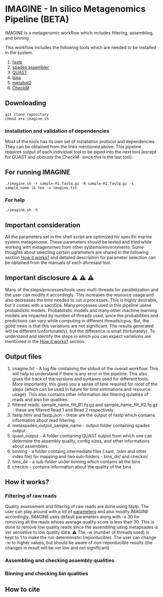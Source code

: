 # IMAGINE - In silico Metagenomics Pipeline (BETA)

IMAGINE is a metagenomic workflow which includes filtering, assembling, and binning

This workflow includes the following tools which are needed to be installed in the system.

1. [fastp](https://github.com/OpenGene/fastp)
2. [spades assembler](https://github.com/ablab/spades)
3. [QUAST](https://github.com/ablab/quast)
4. [bwa](https://github.com/lh3/bwa)
5. [metabat2](https://bitbucket.org/berkeleylab/metabat/src/master/)
6. [CheckM](https://github.com/Ecogenomics/CheckM)

## Downloading 
```
git clone repository
chmod a+x imagine.sh
```
### Installation and validation of dependencies

Most of the tools has its own set of installation protocol and dependencies. They can be obtained from the links mentioned above. This pipeline requires output of each individual tool to be piped into the next tool (except for QUAST and obiously the CheckM- since this is the last tool).

## For running IMAGINE
```
./imagine.sh -r sample-R1.fastq.gz -R sample-R2.fastq.gz -s sample_name |& tee -a imagine.txt
```
### For help

```
./imagine.sh -h
```

## Important consideration

All the parameters set in the shell script are optimized for specific marine system metagenome. These parameters should be tested and tried while working with metagenomes from other systems/environments. Some thoughts about selecting certain parameters are shared in the following section [How it works?](https://github.com/avishekdutta14/IMagINE/blob/main/README.md#how-it-works) and detailed description for parameter selection can be obtained from the manuals of each aforesaid tool.

## Important disclosure :warning: :warning: :warning:

Many of the steps/processes/tools uses multi-threads for parallelization and the user can modify it accordingly. This increases the resource usage and also decreases the time needed to run a processes. This is highly desirable, but it comes with a sacrifice. Many processes used in this pipeline usese probabilistic models. Probabilistic models and many other machine learning models are impacted by number of threads used, since the probabilities and predictions can vary while computing in different threads/cpus. But, the good news is that this variations are not significant. The results generated will be different (unfortunately), but the difference is small (fortunately). To understand and identify the steps in which you can expect variations are mentioned in the [How it works?](https://github.com/avishekdutta14/IMagINE/blob/main/README.md#how-it-works) section.  

## Output files

1. imagine.txt - A log file containing the stdout of the overall workflow. This will help to understand if there is any error in the pipeline. This also gives the track of the versions and syntaxes used for different tools. More importantly, this gives you a sense of time required for most of the steps (which can be used in future for time estimations and resource usage). This also contains other information like filtering qulatiies of reads and also bin qualities.
2. filtered reads: sample_name_filt_R1.fq.gz and sample_name_filt_R2.fq.gz - these are filtered Read 1 and Read 2 respectively.
3. fastp.html and fastp.json - these are the output of fastp which contains information about read filtering.
4. metaspades_output_sample_name -  output folder containing spades output.
5. quast_output - A folder contianing QUAST output from which one can determine the assembly quality, contig sizes, and other informations about assemblies. 
6. binning - a folder containg intermediate files (.sam, .bam and other index file) for mapping and two sub-folders - bins_dir/ and checkm/
7. bins_dir - a sub-folder under binning which contains all the bins
8. checkm - contains information about the quality of the bins

## How it works?

### Filtering of raw reads

Quality assessment and filtering of raw reads are done using fastp. The user can play around with a lot of [parameters](https://github.com/OpenGene/fastp#all-options) and also modify IMAGINE accordingly. IMAGINE uses default parameters along with -e 30 for removing all the reads whoes average quality score is less than 30. This is done to remove low quality reads since the assembling using metapsades is ver sensetive to low quality data. :warning: The -w (number of threads used) is kept to 1 to make the run deterministic (reporducible). The user can change -w to higher values, but should be aware of non-reporducible results (the changes in result will be ver low and not significant)

### Assembling and checking assembly qualities

### Binning and checking bin qualities

## How to cite
